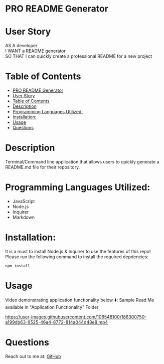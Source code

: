 # PRO README Generator


# User Story 
AS A developer
<br>
I WANT a README generator
<br>
SO THAT I can quickly create a professional README for a new project

# Table of Contents
- [PRO README Generator](#pro-readme-generator)
- [User Story](#user-story)
- [Table of Contents](#table-of-contents)
- [Description](#description)
- [Programming Languages Utilized:](#programming-languages-utilized)
- [Installation:](#installation)
- [Usage](#usage)
- [Questions](#questions)
# Description 
Terminal/Command line application that allows users to quickly generate a README.md file for their repository. 


# Programming Languages Utilized: 
- JavaScript 
- Node.js 
- Inquirer
- Markdown 


# Installation: 
It is a must to install Node.js & Inquirer to use the features of this repo! 
<br>
Please run the following command to install the required depdencies:
<pre><code>npm install</code></pre>


# Usage 
Video demonstrating application functionality below ⬇️:
Sample Read Me available in "Application Functionality" Folder

https://user-images.githubusercontent.com/106548100/186300750-a199db63-9525-46a4-8772-814a044d48e8.mp4







# Questions

Reach out to me at: <a href='https://github.com/ssavane26'>GitHub</a> 

